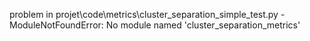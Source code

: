problem in projet\code\metrics\cluster_separation_simple_test.py - ModuleNotFoundError: No module named 'cluster_separation_metrics'

